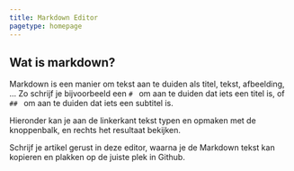 ```yaml
---
title: Markdown Editor
pagetype: homepage
---
```


## Wat is markdown?

Markdown is een manier om tekst aan te duiden als titel, tekst, afbeelding, ... Zo schrijf je bijvoorbeeld een `# ` om aan te duiden dat iets een titel is, of `## ` om aan te duiden dat iets een subtitel is.

Hieronder kan je aan de linkerkant tekst typen en opmaken met de knoppenbalk, en rechts het resultaat bekijken.

Schrijf je artikel gerust in deze editor, waarna je de Markdown tekst kan kopieren en plakken op de juiste plek in Github.

<link rel="stylesheet" href="editor.md/css/editormd.css" />
<div id="editor">
    <!-- Tips: Editor.md can auto append a `<textarea>` tag -->
    <textarea style="display:none;">### Hello Editor.md !</textarea>
</div>
<script src="https://ajax.googleapis.com/ajax/libs/jquery/3.5.1/jquery.min.js"></script>
<script src="editor.md/editormd.min.js"></script>
<script src="editor.md/languages/en.js"></script>
<script type="text/javascript">
    $(function() {
        var editor = editormd("editor", {
             width: "100%",
             height: "100%",
            // markdown: "xxxx",     // dynamic set Markdown text
            path : "editor.md/lib/"  // Autoload modules mode, codemirror, marked... dependents libs path
        });
    });
</script>
